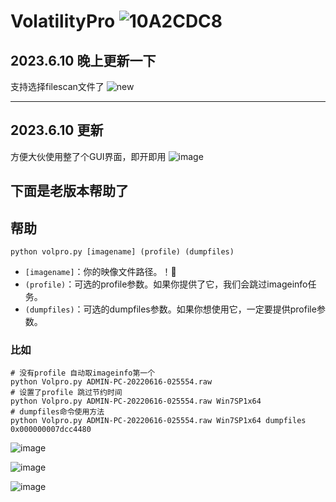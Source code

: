 # VolatilityPro ![10A2CDC8](https://github.com/Tokeii0/VolatilityPro/assets/111427585/cb6d8b58-2923-4147-9ac7-9491678af765)

## 2023.6.10 晚上更新一下
支持选择filescan文件了
![new](https://github.com/Tokeii0/VolatilityPro/assets/111427585/cece18ca-39ce-44cc-8f74-8d880ae6315a)

------------------------------------------
## 2023.6.10 更新
方便大伙使用整了个GUI界面，即开即用
![image](https://github.com/Tokeii0/VolatilityPro/assets/111427585/9cc796c8-b1bc-4b3c-90ac-a07fc1ccb1ec)




下面是老版本帮助了
------------------------------------------
## 帮助 

```shell
python volpro.py [imagename] (profile) (dumpfiles)
```
- `[imagename]`：你的映像文件路径。！📁
- `(profile)`：可选的profile参数。如果你提供了它，我们会跳过imageinfo任务。
- `(dumpfiles)`：可选的dumpfiles参数。如果你想使用它，一定要提供profile参数。

### 比如
```shell
# 没有profile 自动取imageinfo第一个
python Volpro.py ADMIN-PC-20220616-025554.raw
# 设置了profile 跳过节约时间
python Volpro.py ADMIN-PC-20220616-025554.raw Win7SP1x64
# dumpfiles命令使用方法
python Volpro.py ADMIN-PC-20220616-025554.raw Win7SP1x64 dumpfiles 0x000000007dcc4480
```

![image](https://github.com/Tokeii0/VolatilityPro/assets/111427585/d6917be9-6011-4e16-8d44-1d402e3131ab)

![image](https://github.com/Tokeii0/VolatilityPro/assets/111427585/a45582c1-c35f-4639-b133-5cff5f4e5c14)

![image](https://github.com/Tokeii0/VolatilityPro/assets/111427585/7bac9eb3-312e-4732-9d6c-6707cf869f97)
